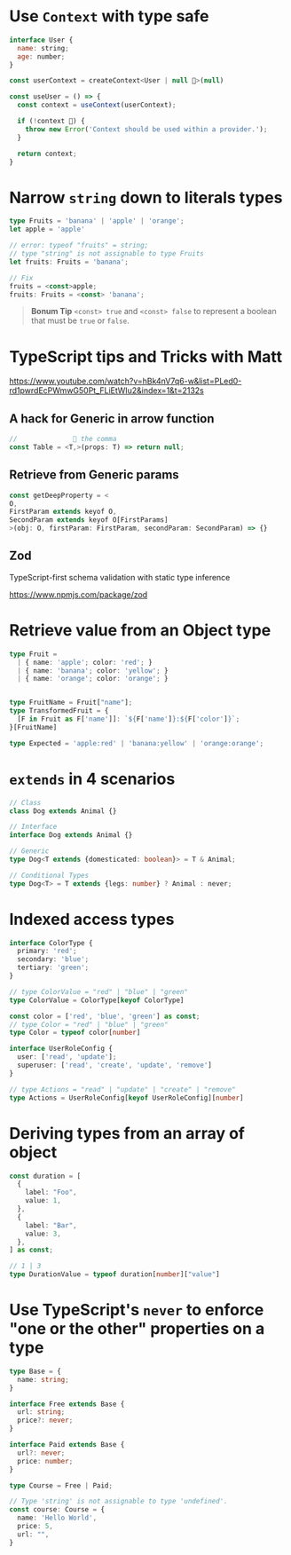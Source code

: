 # Use `Context` with type safe

```js
interface User {
  name: string;
  age: number;
}

const userContext = createContext<User | null 🌟>(null)

const useUser = () => {
  const context = useContext(userContext);

  if (!context 🌟) {
    throw new Error('Context should be used within a provider.');
  }

  return context;
}
```

# Narrow `string` down to literals types

```ts
type Fruits = 'banana' | 'apple' | 'orange';
let apple = 'apple'

// error: typeof "fruits" = string;
// type "string" is not assignable to type Fruits
let fruits: Fruits = 'banana';

// Fix
fruits = <const>apple; 
fruits: Fruits = <const> 'banana'; 
```

> **Bonum Tip** `<const> true` and `<const> false` to represent a boolean that must be `true` or `false`.

# TypeScript tips and Tricks with Matt

https://www.youtube.com/watch?v=hBk4nV7q6-w&list=PLed0-rd1pwrdEcPWmwG50Pt_FLiEtWIu2&index=1&t=2132s

## A hack for Generic in arrow function

```js
//              🔻 the comma
const Table = <T,>(props: T) => return null;
```

## Retrieve from Generic params

```js
const getDeepProperty = <
O, 
FirstParam extends keyof O, 
SecondParam extends keyof O[FirstParams]
>(obj: O, firstParam: FirstParam, secondParam: SecondParam) => {}
```

## Zod

 TypeScript-first schema validation with static type inference 

https://www.npmjs.com/package/zod

# Retrieve value from an Object type

```ts
type Fruit =
  | { name: 'apple'; color: 'red'; }
  | { name: 'banana'; color: 'yellow'; }
  | { name: 'orange'; color: 'orange'; }


type FruitName = Fruit["name"];
type TransformedFruit = {
  [F in Fruit as F['name']]: `${F['name']}:${F['color']}`;
}[FruitName]

type Expected = 'apple:red' | 'banana:yellow' | 'orange:orange';
```

# `extends` in 4 scenarios

```ts
// Class
class Dog extends Animal {}

// Interface
interface Dog extends Animal {}

// Generic
type Dog<T extends {domesticated: boolean}> = T & Animal;

// Conditional Types
type Dog<T> = T extends {legs: number} ? Animal : never;
```

# Indexed access types

```ts
interface ColorType {
  primary: 'red';
  secondary: 'blue';
  tertiary: 'green';
}

// type ColorValue = "red" | "blue" | "green"
type ColorValue = ColorType[keyof ColorType]

const color = ['red', 'blue', 'green'] as const;
// type Color = "red" | "blue" | "green"
type Color = typeof color[number]

interface UserRoleConfig {
  user: ['read', 'update'];
  superuser: ['read', 'create', 'update', 'remove']
}

// type Actions = "read" | "update" | "create" | "remove"
type Actions = UserRoleConfig[keyof UserRoleConfig][number]
```

# Deriving types from an array of object

```ts
const duration = [
  {
    label: "Foo",
    value: 1,
  },
  {
    label: "Bar",
    value: 3,
  },
] as const;

// 1 | 3
type DurationValue = typeof duration[number]["value"]
```
# Use TypeScript's `never` to enforce "one or the other" properties on a type

```ts
type Base = {
  name: string;
}

interface Free extends Base {
  url: string;
  price?: never;
}

interface Paid extends Base {
  url?: never;
  price: number;
}

type Course = Free | Paid;

// Type 'string' is not assignable to type 'undefined'.
const course: Course = {
  name: 'Hello World',
  price: 5,
  url: "",
}
```